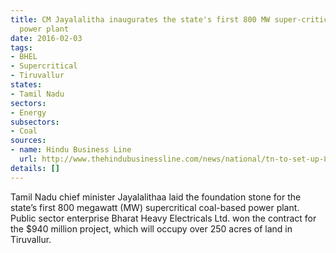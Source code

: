 ```yaml
---
title: CM Jayalalitha inaugurates the state's first 800 MW super-critical thermal
  power plant
date: 2016-02-03
tags:
- BHEL
- Supercritical
- Tiruvallur
states:
- Tamil Nadu
sectors:
- Energy
subsectors:
- Coal
sources:
- name: Hindu Business Line
  url: http://www.thehindubusinessline.com/news/national/tn-to-set-up-800mw-supercritical-coalbased-power-plant/article8174880.ece
details: []
---
```


Tamil Nadu chief minister Jayalalithaa laid the foundation stone for the state’s first 800 megawatt (MW) supercritical coal-based power plant. Public sector enterprise Bharat Heavy Electricals Ltd. won the contract for the $940 million project, which will occupy over 250 acres of land in Tiruvallur.
